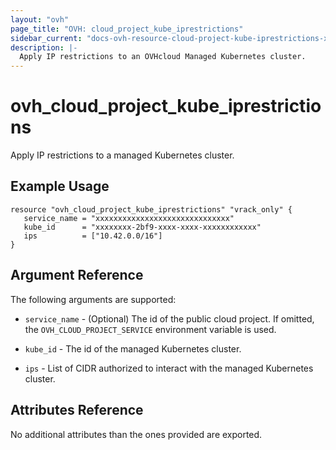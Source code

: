 ```yaml
---
layout: "ovh"
page_title: "OVH: cloud_project_kube_iprestrictions"
sidebar_current: "docs-ovh-resource-cloud-project-kube-iprestrictions-x"
description: |-
  Apply IP restrictions to an OVHcloud Managed Kubernetes cluster.
---
```


# ovh_cloud_project_kube_iprestrictions

Apply IP restrictions to a managed Kubernetes cluster.

## Example Usage

```hcl
resource "ovh_cloud_project_kube_iprestrictions" "vrack_only" {
   service_name = "xxxxxxxxxxxxxxxxxxxxxxxxxxxxxx"
   kube_id      = "xxxxxxxx-2bf9-xxxx-xxxx-xxxxxxxxxxxx"
   ips          = ["10.42.0.0/16"]
}
```

## Argument Reference

The following arguments are supported:

* `service_name` - (Optional) The id of the public cloud project. If omitted,
    the `OVH_CLOUD_PROJECT_SERVICE` environment variable is used.

* `kube_id` - The id of the managed Kubernetes cluster.

* `ips` - List of CIDR authorized to interact with the managed Kubernetes cluster.

## Attributes Reference

No additional attributes than the ones provided are exported.
